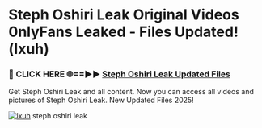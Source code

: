 # Steph Oshiri Leak Original Videos 0nlyFans Leaked - Files Updated! (lxuh)

<h3>🔴 CLICK HERE 🌐==►► <a href="https://tinyurl.com/2wckxsce" rel="nofollow">Steph Oshiri Leak Updated Files</a></h3>

Get Steph Oshiri Leak and all content. Now you can access all videos and pictures of Steph Oshiri Leak. New Updated Files 2025!

[![lxuh](https://i.imgur.com/AFduVYN.gif)](https://tinyurl.com/2wckxsce)
steph oshiri leak